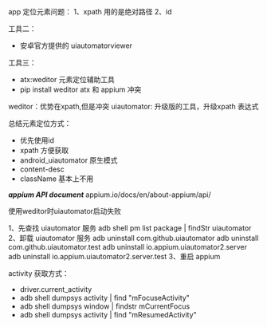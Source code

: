 app 定位元素问题：
1、xpath 用的是绝对路径
2、id 

工具二：
- 安卓官方提供的 uiautomatorviewer

工具三：
- atx:weditor 元素定位辅助工具
- pip install weditor
atx 和 appium 冲突

weditor：优势在xpath,但是冲突
uiautomator: 升级版的工具，升级xpath 表达式

总结元素定位方式：
- 优先使用id
- xpath 方便获取
- android_uiautomator 原生模式
- content-desc 
- className 基本上不用

***appium API document***
appium.io/docs/en/about-appium/api/

使用weditor时uiautomator启动失败

1、先查找 uiautomator 服务
adb shell pm list package | findStr uiautomator
2、卸载 uiautomator 服务
adb uninstall com.github.uiautomator
adb uninstall com.github.uiautomator.test
adb uninstall io.appium.uiautomator2.server
adb uninstall io.appium.uiautomator2.server.test
3、重启 appium

activity 获取方式：
- driver.current_activity
- adb shell dumpsys activity | find "mFocuseActivity"
- adb shell dumpsys window | findstr mCurrentFocus
- adb shell dumpsys activity | find "mResumedActivity"
